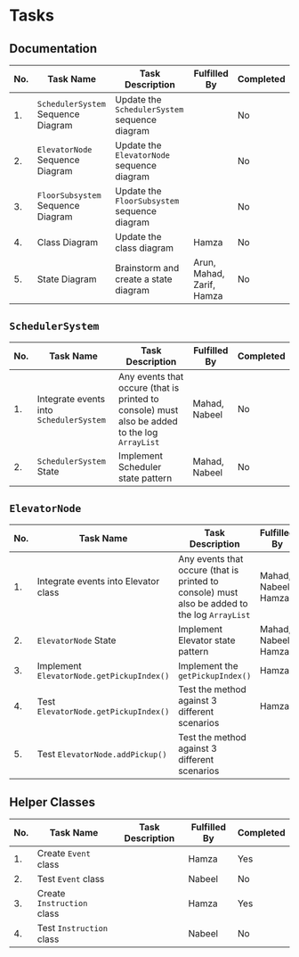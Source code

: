 # Tasks

## Documentation

| No. | Task Name | Task Description | Fulfilled By | Completed |
|-|-|-|-|-|
|1.| `SchedulerSystem` Sequence Diagram | Update the `SchedulerSystem` sequence diagram | | No |
|2.| `ElevatorNode` Sequence Diagram | Update the `ElevatorNode` sequence diagram | | No |
|3.| `FloorSubsystem` Sequence Diagram | Update the `FloorSubsystem` sequence diagram | | No |
|4.| Class Diagram | Update the class diagram | Hamza | No |
|5.| State Diagram | Brainstorm and create a state diagram | Arun, Mahad, Zarif, Hamza | No |

## `SchedulerSystem`

| No. | Task Name | Task Description | Fulfilled By | Completed |
|-|-|-|-|-|
|1.| Integrate events into `SchedulerSystem` | Any events that occure (that is printed to console) must also be added to the log `ArrayList` | Mahad, Nabeel | No |
|2.| `SchedulerSystem` State | Implement Scheduler state pattern | Mahad, Nabeel | No |

## `ElevatorNode`

| No. | Task Name | Task Description | Fulfilled By | Completed |
|-|-|-|-|-|
|1.| Integrate events into Elevator class | Any events that occure (that is printed to console) must also be added to the log `ArrayList` | Mahad, Nabeel, Hamza | No |
|2.| `ElevatorNode` State | Implement Elevator state pattern | Mahad, Nabeel, Hamza | No |
|3.| Implement `ElevatorNode.getPickupIndex()` | Implement the `getPickupIndex()` | Hamza | No |
|4.| Test `ElevatorNode.getPickupIndex()` | Test the method against 3 different scenarios | Hamza | No |
|5.| Test `ElevatorNode.addPickup()` | Test the method against 3 different scenarios | | No |

## Helper Classes

| No. | Task Name | Task Description | Fulfilled By | Completed |
|-|-|-|-|-|
|1.| Create `Event` class | | Hamza | Yes |
|2.| Test `Event` class | | Nabeel | No |
|3.| Create `Instruction` class | | Hamza | Yes |
|4.| Test `Instruction` class | | Nabeel | No |
